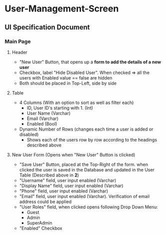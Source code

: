 # User-Management-Screen
## UI Specification Document
### Main Page

1. Header
    - "New User" Button, that opens up a **form to add the details of a new user**
    - Checkbox, label "Hide Disabled User". When checked => all the users with Enabled value == false are hidden
    - Both should be placed in Top-Left, side by side

2. Table
    - 4 Columns (With an option to sort as well as filter each)
      - ID, User ID's starting with 1. (Int)
      - User Name (Varchar)
      - Email (Varchar)
      - Enabled (Bool)
    - Dynamic Number of Rows (changes each time a user is added or disabled) 
      - Shows each of the users row by row according to the headings described above

3. New User Form (Opens when "New User" Button is clicked)
    - "Save User" Button, placed at the Top-Right of the form. when clicked the user is saved in the Database and updated in the User Table (Described above in **2**)
    - "Username" field, user input enabled (Varchar)
    - "Display Name" field, user input enabled (Varchar)
    - "Phone" field, user input enabled (Varchar)
    - "Email" field, user input enabled (Varchar). Verification of email address could be applied 
    - "User Roles" field, when clicked opens following Drop Down Menu:
      - Guest
      - Admin
      - SuperAdmin
    - "Enabled" Checkbox
